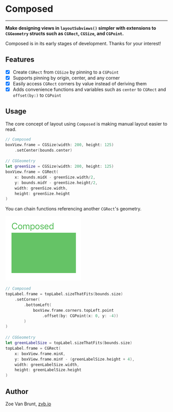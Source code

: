 #  Composed

---

**Make designing views in `layoutSubviews()` simpler with extensions to `CGGeometry` structs such as `CGRect`, `CGSize`, and `CGPoint`.**

Composed is in its early stages of development. Thanks for your interest!

## Features

- [x] Create `CGRect` from `CGSize` by pinning to a `CGPoint`
- [x] Supports pinning by origin, center, and any corner
- [x] Easily access `CGRect` corners by value instead of deriving them
- [x] Adds convenience functions and variables such as `center` to `CGRect` and `offset(by:)` to `CGPoint`

## Usage

The core concept of layout using `Composed` is making manual layout easier to read.

```swift
// Composed
boxView.frame = CGSize(width: 200, height: 125)
    .setCenter(bounds.center)
    
// CGGeometry
let greenSize = CGSize(width: 200, height: 125)
boxView.frame = CGRect(
    x: bounds.midX - greenSize.width/2,
    y: bounds.midY - greenSize.height/2,
    width: greenSize.width,
    height: greenSize.height
)
```

You can chain functions referencing another `CGRect`'s geometry.

![](img/relational.png)

```swift
// Composed
topLabel.frame = topLabel.sizeThatFits(bounds.size)
    .setCorner(
        .bottomLeft(
            boxView.frame.corners.topLeft.point
                .offset(by: CGPoint(x: 0, y: -4))
        )
)

// CGGeometry
let greenLabelSize = topLabel.sizeThatFits(bounds.size)
topLabel.frame = CGRect(
    x: boxView.frame.minX,
    y: boxView.frame.minY - (greenLabelSize.height + 4),
    width: greenLabelSize.width,
    height: greenLabelSize.height
)
```

## Author

Zoe Van Brunt, <a href="http://www.zvb.io">zvb.io</a>
